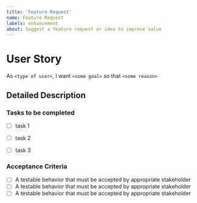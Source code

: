 ```yaml
---
title: 'Feature Request'
name: Feature Request
labels: enhancement
about: Suggest a feature request or idea to improve value
---
```

<!--
https://www.mountaingoatsoftware.com/agile/user-stories
https://www.mountaingoatsoftware.com/blog/advantages-of-the-as-a-user-i-want-user-story-template
https://www.mountaingoatsoftware.com/articles/advantages-of-user-stories-for-requirements
-->

# User Story
As `<type of user>`,
I want `<some goal>`
so that `<some reason>`

## Detailed Description
<!-- Description of the feature request characteristics. -->

### Tasks to be completed <!-- list anticipated work tasks needed, perhaps not complete-->

 - [ ] task 1
 - [ ] task 2
 - [ ] task 3


### Acceptance Criteria
<!-- When all these items in this list are checked, the feature will be complete. -->
<!-- AVOID SCOPE CREEP, modify this list with extreme cation -->
 - [ ] A testable behavior that must be accepted by appropriate stakeholder
 - [ ] A testable behavior that must be accepted by appropriate stakeholder
 - [ ] A testable behavior that must be accepted by appropriate stakeholder

